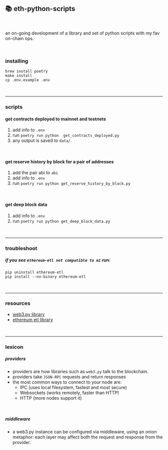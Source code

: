 ## 📚 eth-python-scripts

<br>

an on-going development of a library and set of python scripts with my fav on-chain ops.

<br>


### installing

```
brew install poetry
make install
cp .env.example .env
```


<br>


----

### scripts


#### get contracts deployed to mainnet and testnets

1. add info to `.env`
2. run 
   `poetry run python  get_contracts_deployed.py`
3. any output is saved to `data/`.



<br>


#### get reserve history by block for a pair of addresses

1. add the pair abi to `abi`
2. add info to `.env`
3. run 
   `poetry run python get_reserve_history_by_block.py`



<br>

#### get deep block data

1. add info to `.env`
3. run 
   `poetry run python get_deep_block_data.py`



<br>

---

### troubleshoot

##### if you see `ethereum-etl not compatible to m1` run:

```
pip uninstall ethereum-etl 
pip install --no-binary ethereum-etl 
```

<br>

---

### resources

* [web3.py library](https://web3py.readthedocs.io/en/v5/)
* [ethereum etl library](https://ethereum-etl.readthedocs.io/en/latest/quickstart/)

<br>

---

### lexicon

##### providers
 
- providers are how libraries such as `web3.py` talk to the blockchain. 
- providers take `JSON-RPC` requests and return responses
- the most common ways to connect to your node are:
   - IPC (uses local filesystem, fastest and most secure)
   - Websockets (works remotely, faster than HTTP)
   - HTTP (more nodes support it)

<br>

##### middleware

* a web3.py instance can be configured via middleware, using an onion metaphor: each layer may affect both the request and response from the provider.